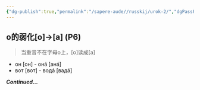 ```yaml
---
{"dg-publish":true,"permalink":"/sapere-aude//russkij/urok-2/","dgPassFrontmatter":true}
---
```


## o的弱化[o]→[a] (P6)
> 当重音不在字母o上，[o]读成[a]

- он [он] - онá [анá]
- вот [вот] - водá [вадá]


***Continued...***